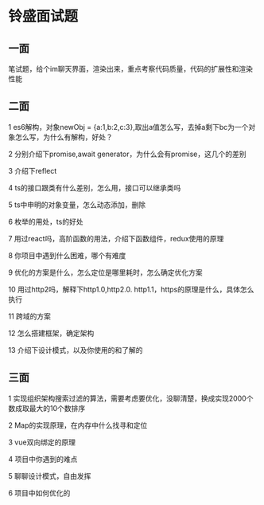 # 铃盛面试题

## 一面
笔试题，给个im聊天界面，渲染出来，重点考察代码质量，代码的扩展性和渲染性能

## 二面
1 es6解构，对象newObj = {a:1,b:2,c:3},取出a值怎么写，去掉a剩下bc为一个对象怎么写，为什么有解构，好处？

2 分别介绍下promise,await generator，为什么会有promise，这几个的差别

3 介绍下reflect

4 ts的接口跟类有什么差别，怎么用，接口可以继承类吗

5 ts中申明的对象变量，怎么动态添加，删除

6 枚举的用处，ts的好处

7 用过react吗，高阶函数的用法，介绍下函数组件，redux使用的原理

8 你项目中遇到什么困难，哪个有难度

9 优化的方案是什么，怎么定位是哪里耗时，怎么确定优化方案

10 用过http2吗，解释下http1.0,http2.0. http1.1，https的原理是什么，具体怎么执行

11 跨域的方案

12 怎么搭建框架，确定架构

13 介绍下设计模式，以及你使用的和了解的

## 三面
1 实现组织架构搜索过滤的算法，需要考虑要优化，没聊清楚，换成实现2000个数成取最大的10个数排序

2 Map的实现原理，在内存中什么找寻和定位

3 vue双向绑定的原理

4 项目中你遇到的难点

5 聊聊设计模式，自由发挥

6 项目中如何优化的

